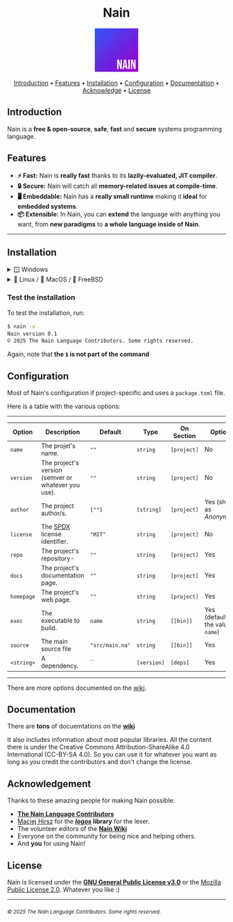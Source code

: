 <div align="center">
	<h1>Nain</h1>
	<img src="media/nain-logo.png" alt="Nain Logo" width="100" height="100" />
</div>

<p align="center">
  <a href="#introduction">Introduction</a> •
  <a href="#features">Features</a> •
  <a href="#installation">Installation</a> •
  <a href="#configuration">Configuration</a> •
  <a href="#documentation">Documentation</a> •
  <a href="#acknowledge">Acknowledge</a> •
  <a href="#license">License</a>
</p>

## Introduction

Nain is a **free & open-source**, **safe**, **fast** and **secure** systems programming language.

## Features

- **⚡ Fast:** Nain is **really fast** thanks to its **lazily-evaluated, JIT compiler**.
- **🔒 Secure:** Nain will catch all **memory-related issues at compile-time**.
- **🖥️ Embeddable:** Nain has a **really small runtime** making it **ideal** for **embedded systems**.
- **📦 Extensible:** In Nain, you can **extend** the language with anything you want, from **new paradigms** to **a whole language inside of Nain**.
---

## Installation

<details>
  <summary>🪟 Windows</summary>

To install Nain on Windows, run the following PowerShell script:

```powershell
# Invoke-WebRequest -Uri https://raw.githubusercontent.com/nain-lang/nain/refs/heads/master/install.ps1 -OutFile install.ps1; .\install.ps1
```

Note that the `#` is not part of the command.

It will ask you **one question**: \[?\] What version of Nain do you want to install (**\[g\]it or \[r\]elease**)?
- If you want to install the absolute latest version (**not recommended**), press <kbd>g</kbd>. Else, press <kbd>r</kbd>.

</details>

<details>
  <summary>🐧 Linux / 🍎 MacOS / 👹 FreeBSD</summary>

To install Nain on Linux, MacOS, or FreeBSD, run the following command:

```bash
$ curl -sSL https://raw.githubusercontent.com/nain-lang/nain/refs/heads/master/install.sh | bash
```

Note that the `$` is not part of the command

> **NOTE**
> Make sure you have `curl` installed on your system.

  </details>

### Test the installation

To test the installation, run:

```bash
$ nain -v
Nain version 0.1
© 2025 The Nain Language Contributors. Some rights reserved.
```

Again, note that **the `$` is not part of the command**

## Configuration

Most of Nain's configuration if project-specific and uses a `package.toml` file.

Here is a table with the various options:

-----------------------------------------------------------------------------------------------------------------------------------------------------------
| Option     | Description                                         | Default         | Type       | On Section  | Optional                                |
|------------|-----------------------------------------------------|-----------------|------------|-------------|-----------------------------------------|
| `name`     | The projet's name.                                  | `""`            | `string`   | `[project]` | No                                      |
| `version`  | The project's version (semver or whatever you use). | `""`            | `string`   | `[project]` | No                                      |
| `author`   | The project author/s.                               | `[""]`          | `[string]` | `[project]` | Yes (shown as *Anonymous*)              |
| `license`  | The [SPDX](https://spdx.org/) license identifier.   | `"MIT"`         | `string`   | `[project]` | No                                      |
| `repo`     | The project's repository-                           | `""`            | `string`   | `[project]` | Yes                                     |
| `docs`     | The project's documentation page.                   | `""`            | `string`   | `[project]` | Yes                                     |
| `homepage` | The project's web page.                             | `""`            | `string`   | `[project]` | Yes                                     |
| `exec`     | The executable to build.                            | `name`          | `string`   | `[[bin]]`   | Yes (defaults to the value of `name`)   |
| `source`   | The main source file                                | `"src/main.na"` | `string`   | `[[bin]]`   | Yes                                     |
| `<string>` | A dependency.                                       | ``              | `[version]`| `[deps]`    | Yes                                     |
-----------------------------------------------------------------------------------------------------------------------------------------------------------

There are more options documented on the [wiki](https://wiki.nainlang.xyz/wiki/Package.toml).

## Documentation

There are **tons** of docuemtations on the **[wiki](https://wiki.nainlang.xyz/)**

It also includes information about most popular libraries. All the content there is under
the Creative Commons Attribution-ShareAlike 4.0 International (CC-BY-SA 4.0).
So you can use it for whatever you want as long as you credit the contributors and
don't change the license.

## Acknowledgement

Thanks to these amazing people for making Nain possible:

- [**The Nain Language Contributors**](https://github.com/nain-lang/nain/graphs/contributors)
- [Maciej Hirsz](https://github.com/maciejhirsz) for the **[*logos*](https://github.com/maciejhirsz/logos) library** for the lexer.
- The volunteer editors of the [**Nain Wiki**](https://wiki.nainlang.xyz/)
- Everyone on the community for being nice and helping others.
- And **you** for using Nain!

## License

Nain is licensed under the [**GNU General Public License v3.0**](https://www.gnu.org/licenses/gpl-3.0.en.html) or the [Mozilla Public License 2.0](https://www.mozilla.org/en-US/MPL/2.0/).
Whatever you like :)

---

<sub>*© 2025 The Nain Language Contributors. Some rights reserved.*</sub>
